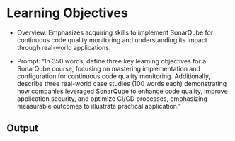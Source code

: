 # Learning Objectives

- Overview: Emphasizes acquiring skills to implement SonarQube for continuous code quality monitoring and understanding its impact through real-world applications.

- Prompt: "In 350 words, define three key learning objectives for a SonarQube course, focusing on mastering implementation and configuration for continuous code quality monitoring. Additionally, describe three real-world case studies (100 words each) demonstrating how companies leveraged SonarQube to enhance code quality, improve application security, and optimize CI/CD processes, emphasizing measurable outcomes to illustrate practical application."

## Output